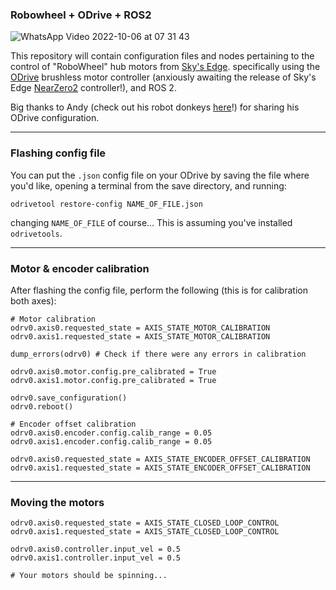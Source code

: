 ### Robowheel + ODrive + ROS2

![WhatsApp Video 2022-10-06 at 07 31 43](https://user-images.githubusercontent.com/63222803/194214835-836d72d2-6441-4f5e-8502-0a29d9c77815.gif)

This repository will contain configuration files and nodes pertaining to the control of "RoboWheel" hub motors from [Sky's Edge](https://skysedge.com/robotics/robowheel170/index.html). specifically using the [ODrive](https://odriverobotics.com/shop/odrive-v36) brushless motor controller (anxiously awaiting the release of Sky's Edge [NearZero2](https://skysedge.com/robotics/nz2/index.html) controller!), and ROS 2.

Big thanks to Andy (check out his robot donkeys [here](https://hackaday.io/project/187319-robot-donkeys)!) for sharing his ODrive configuration.

---

### Flashing config file

You can put the `.json` config file on your ODrive by saving the file where you'd like, opening a terminal from the save directory, and running:

`odrivetool restore-config NAME_OF_FILE.json`

changing `NAME_OF_FILE` of course... This is assuming you've installed `odrivetools`.

---

### Motor & encoder calibration

After flashing the config file, perform the following (this is for calibration both axes):

```
# Motor calibration
odrv0.axis0.requested_state = AXIS_STATE_MOTOR_CALIBRATION
odrv0.axis1.requested_state = AXIS_STATE_MOTOR_CALIBRATION

dump_errors(odrv0) # Check if there were any errors in calibration

odrv0.axis0.motor.config.pre_calibrated = True
odrv0.axis1.motor.config.pre_calibrated = True

odrv0.save_configuration()
odrv0.reboot()

# Encoder offset calibration
odrv0.axis0.encoder.config.calib_range = 0.05
odrv0.axis1.encoder.config.calib_range = 0.05

odrv0.axis0.requested_state = AXIS_STATE_ENCODER_OFFSET_CALIBRATION
odrv0.axis1.requested_state = AXIS_STATE_ENCODER_OFFSET_CALIBRATION
```

---

### Moving the motors

```
odrv0.axis0.requested_state = AXIS_STATE_CLOSED_LOOP_CONTROL
odrv0.axis1.requested_state = AXIS_STATE_CLOSED_LOOP_CONTROL

odrv0.axis0.controller.input_vel = 0.5
odrv0.axis1.controller.input_vel = 0.5

# Your motors should be spinning...
```

